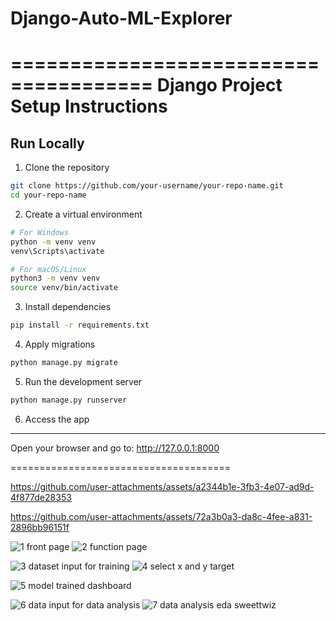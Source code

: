 # Django-Auto-ML-Explorer

======================================
   Django Project Setup Instructions
======================================


## Run Locally

1. Clone the repository

```bash
git clone https://github.com/your-username/your-repo-name.git
cd your-repo-name
```

2. Create a virtual environment

```bash
# For Windows
python -m venv venv
venv\Scripts\activate
```
```bash
# For macOS/Linux
python3 -m venv venv
source venv/bin/activate
```

3. Install dependencies

```bash
pip install -r requirements.txt
```

4. Apply migrations

```bash
python manage.py migrate
```

5. Run the development server

```bash
python manage.py runserver
```

6. Access the app
------------------

Open your browser and go to: http://127.0.0.1:8000

======================================



https://github.com/user-attachments/assets/a2344b1e-3fb3-4e07-ad9d-4f877de28353


https://github.com/user-attachments/assets/72a3b0a3-da8c-4fee-a831-2896bb96151f



![1 front page](https://github.com/user-attachments/assets/942fe991-a95b-42d5-9e80-7ccf0fcd9fa8)
![2 function page](https://github.com/user-attachments/assets/80888184-8ecf-4437-9ff5-b389e1648995)

![3 dataset input for training](https://github.com/user-attachments/assets/f68d1596-766e-498d-aa30-0b9da4068632)
![4 select x and y target](https://github.com/user-attachments/assets/04685ad8-0342-4cdc-be21-3602e059885d)

![5 model trained dashboard](https://github.com/user-attachments/assets/cdd817fc-0403-4793-b76e-40b0553859e3)


![6 data input for data analysis](https://github.com/user-attachments/assets/789afc39-731f-4a52-8b7e-802ffbe5e5e1)
![7 data analysis eda sweettwiz](https://github.com/user-attachments/assets/d3f10dbe-7a69-4d3b-a622-ac8aad98552a)
